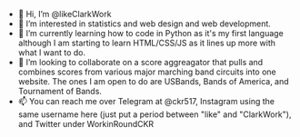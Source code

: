 - 👋 Hi, I’m @likeClarkWork
- 👀 I’m interested in statistics and web design and web development.
- 🌱 I’m currently learning how to code in Python as it's my first language although I am starting to learn HTML/CSS/JS as it lines up more with what I want to do.
- 💞️ I’m looking to collaborate on a score aggreagator that pulls and combines scores from various major marching band circuits into one website. The ones I am open to do are USBands, Bands of America, and Tournament of Bands.
- 📫 You can reach me over Telegram at @ckr517, Instagram using the same username here (just put a period between "like" and "ClarkWork"), and Twitter under WorkinRoundCKR

<!---
likeClarkWork/likeClarkWork is a ✨ special ✨ repository because its `README.md` (this file) appears on your GitHub profile.
You can click the Preview link to take a look at your changes.
--->
